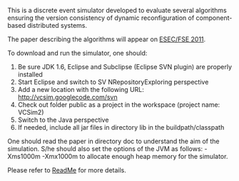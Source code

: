 This is a discrete event simulator developed to evaluate several algorithms ensuring the version consistency of dynamic reconfiguration of component-based distributed systems.

The paper describing the algorithms will appear on [ESEC/FSE 2011](http://2011.esec-fse.org/).


To download and run the simulator, one should:
  1. Be sure JDK 1.6, Eclipse and Subclipse (Eclipse SVN plugin) are properly installed
  1. Start Eclipse and switch to SV NRepositoryExploring perspective
  1. Add a new location with the following URL: http://vcsim.googlecode.com/svn
  1. Check out folder public as a project in the workspace (project name: VCSim2)
  1. Switch to the Java perspective
  1. If needed, include all jar files in directory lib in the buildpath/classpath

One should read the paper in directory doc to understand the aim of the simulation. S/he should also set the options of the JVM as follows: -Xms1000m -Xmx1000m to allocate enough heap memory for the simulator.

Please refer to [ReadMe](http://vcsim.googlecode.com/svn/public/doc/readme.pdf) for more details.